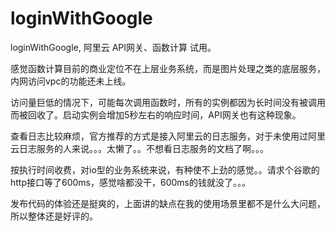 # loginWithGoogle
loginWithGoogle, 阿里云   API网关、函数计算  试用。


感觉函数计算目前的商业定位不在上层业务系统，而是图片处理之类的底层服务，内网访问vpc的功能还未上线。  


访问量巨低的情况下，可能每次调用函数时，所有的实例都因为长时间没有被调用而被回收了。启动实例会增加5秒左右的响应时间，API网关也有这种现象。     



查看日志比较麻烦，官方推荐的方式是接入阿里云的日志服务，对于未使用过阿里云日志服务的人来说。。。太懒了。。不想看日志服务的文档了啊。。。     



按执行时间收费，对io型的业务系统来说，有种使不上劲的感觉。。请求个谷歌的http接口等了600ms，感觉啥都没干，600ms的钱就没了。。。     


发布代码的体验还是挺爽的，上面讲的缺点在我的使用场景里都不是什么大问题，所以整体还是好评的。

